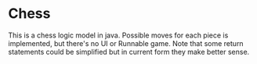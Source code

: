 # Chess
This is a chess logic model in java. Possible moves for each piece is implemented, but there's no UI or Runnable game.
Note that some return statements could be simplified but in current form they make better sense.
